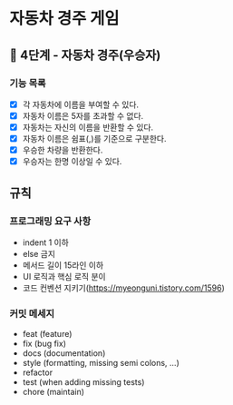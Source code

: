 # 자동차 경주 게임
## 🚀 4단계 - 자동차 경주(우승자)

### 기능 목록
- [x] 각 자동차에 이름을 부여할 수 있다.
- [x] 자동차 이름은 5자를 초과할 수 없다.
- [x] 자동차는 자신의 이름을 반환할 수 있다.
- [x] 자동차 이름은 쉼표(,)를 기준으로 구분한다.
- [x] 우승한 차량을 반환한다.
- [x] 우승자는 한명 이상일 수 있다.

## 규칙

### 프로그래밍 요구 사항
- indent 1 이하
- else 금지
- 메서드 길이 15라인 이하
- UI 로직과 핵심 로직 분이
- 코드 컨벤션 지키기(https://myeonguni.tistory.com/1596)


### 커밋 메세지
- feat (feature)
- fix (bug fix)
- docs (documentation)
- style (formatting, missing semi colons, …)
- refactor 
- test (when adding missing tests)
- chore (maintain)